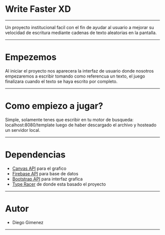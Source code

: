 # Write Faster XD
***
Un proyecto institucional facil con el fin de ayudar al usuario a mejorar su velocidad de escritura mediante cadenas de texto aleatorias en la pantalla.
***
# Empezemos
Al iniciar el proyecto nos aparecera la interfaz de usuario donde nosotros empezaremos a escribir tomando como referencua un texto, el juego finalizara cuando el texto se haya escrito por completo.
***
# Como empiezo a jugar?
Simple, solamente tenes que escribir en tu motor de busqueda: localhost:8080/template luego de haber descargado el archivo y hosteado un servidor local.
***
# Dependencias
* [Canvas API](https://canvasjs.com/html5-javascript-dynamic-chart/) para el grafico
* [Firebase API](http://firebase.com/) para base de datos
* [Bootstrap API](https://getbootstrap.com/) para interfaz grafica
* [Type Racer](http://play.typeracer.com/) de donde esta basado el proyecto
***
# Autor
* Diego Gimenez
***
